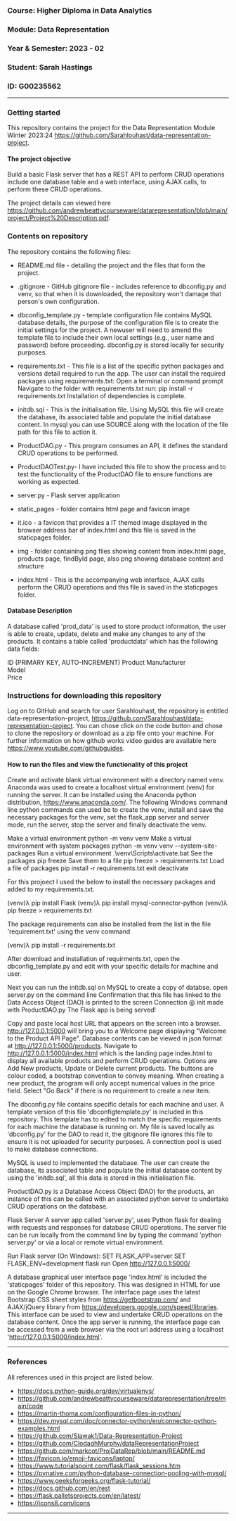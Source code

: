 ### Course: Higher Diploma in Data Analytics
### Module: Data Representation
### Year & Semester: 2023 - 02
### Student: Sarah Hastings
### ID: G00235562

***

### Getting started
This repository contains the project for the Data Representation Module Winter 2023:24 https://github.com/Sarahlouhast/data-representation-project.

#### The project objective 
Build a basic Flask server that has a REST API to perform CRUD operations include one database table and a web interface, using AJAX calls, to perform these CRUD operations.

The project details can viewed here https://github.com/andrewbeattycourseware/datarepresentation/blob/main/project/Project%20Description.pdf.


### Contents on repository
The repository contains the following files:

* README.md file - detailing the project and the files that form the project.

* .gitignore - GitHub gitignore file - includes reference to dbconfig.py and venv, so that when it is downloaded, the repository won't damage that person's own configuration.

* dbconfig_template.py - template configuration file contains MySQL database details, the purpose of the configuration file is to create the initial settings for the project. A newuser will need to amend the template file to include their own local settings (e.g., user name and password) before proceeding. dbconfig.py is stored locally for security purposes.

* requirements.txt - This file is a list of the specific python packages and versions detail required to run the app. The user can install the required packages using requirements.txt:
Open a terminal or command prompt
Navigate to the folder with requirements.txt
run: pip install -r requirements.txt
Installation of dependencies is complete.

* initdb.sql - This is the initialisation file. Using MySQL this file will create the database, its associated table and populate the initial database content. In mysql you can use SOURCE along with the location of the file path for this file to action it.

* ProductDAO.py - This program consumes an API, it defines the standard CRUD operations to be performed.

* ProductDAOTest.py- I have included this file to show the process and to test the functionality of the ProductDAO file to ensure functions are working as expected.

* server.py - Flask server application

* static_pages - folder contains html page and favicon image

* it.ico - a favicon that provides a IT themed image displayed in the browser address bar of index.html and this file is saved in the staticpages folder.

* img - folder containing png files showing content from index.html page, products page, findById page, also png showing database content and structure 

* index.html - This is the accompanying web interface, AJAX calls perform the CRUD operations and this file is saved in the staticpages folder.

#### Database Description
A database called 'prod_data' is used to store product information, the user is able to create, update, delete and make any changes to any of the products. It contains a table called 'productdata' which has the following data fields:

ID (PRIMARY KEY, AUTO-INCREMENT)
Product
Manufacturer        
Model            
Price


### Instructions for downloading this repository
Log on to GitHub and search for user Sarahlouhast, the repository is entitled data-representation-project, https://github.com/Sarahlouhast/data-representation-project. You can chose click on the code button and chose to clone the repository or download as a zip file onto your machine. For further information on how github works video guides are available here https://www.youtube.com/githubguides.


#### How to run the files and view the functionality of this project
Create and activate blank virtual environment with a directory named venv. Anaconda was used to create a localhost virtual environment (venv) for running the server. It can be installed using the Anaconda python distribution, https://www.anaconda.com/. The following Windows command line python commands can used be to create the venv, install and save the necessary packages for the venv, set the flask_app server and server mode, run the server, stop the server and finally deactivate the venv.

Make a virtual environment  	python -m venv venv
Make a virtual environment with system packages 	python -m venv venv --system-site-packages
Run a virtual environment	 .\venv\Scripts\activate.bat
See the packages	pip freeze
Save them to a file 	pip freeze > requirements.txt
Load a file of packages 	pip install -r requirements.txt
exit	deactivate

For this projoect I used the below to install the necessary packages and added to my requirements.txt.

(venv)λ pip install Flask
(venv)λ pip install mysql-connector-python
(venv)λ pip freeze > requirements.txt

The package requirements can also be installed from the list in the file 'requirement.txt' using the venv command

(venv)λ pip install -r requirements.txt

After download and installation of requirments.txt, open the dbconfig_template.py and edit with your specific details for machine and user. 

Next you can run the initdb.sql on MySQL to create a copy of databse.
open server.py on the command line
Confirmation that this file has linked to the Data Access Object (DAO) is printed to the screen
Connection @ init made with ProductDAO.py
The Flask app is being served!

Copy and paste local host URL that appears on the screen into a browser.
http://127.0.0.1:5000 will bring you to a Welcome page displaying "Welcome to the Product API Page".
Database contents can be viewed in json format at http://127.0.0.1:5000/products.
Navigate to http://127.0.0.1:5000/index.html which is the landing page index.html to display all available products and perform CRUD operations. Options are Add New products, Update or Delete current products. 
The buttons are colour coded, a bootstrap convention to convey meaning.
When creating a new product, the program will only accept numerical values in the price field.
Select "Go Back" if there is no requirement to create a new item.







The dbconfig.py file contains specific details for each machine and user. A template version of this file 'dbconfigtemplate.py' is included in this repository. This template has to edited to match the specific requirements for each machine the database is running on. My file is saved locally as 'dbconfig.py' for the DAO to read it, the gitignore file ignores this file to ensure it is not uploaded for security purposes. A connection pool is used to make database connections.

MySQL is used to implemented the database. The user can create the database, its associated table and populate the initial database content by using the 'initdb.sql', all this data is stored in this initialisation file.

ProductDAO.py is a Database Access Object (DAO) for the products, an instance of this can be called with an associated python server to undertake CRUD operations on the database. 

Flask Server 
A server app called 'server.py', uses Python flask for dealing with requests and responses for database CRUD operations. The server file can be run locally from the command line by typing the command 'python server.py' or via a local or remote virtual environment.

Run Flask server (On Windows):
SET FLASK_APP=server
SET FLASK_ENV=development
flask run
Open http://127.0.0.1:5000/ 

A database graphical user interface page 'index.html' is included the 'staticpages' folder of this repository. This was designed in HTML for use on the Google Chrome browser. The interface page uses the latest Bootstrap CSS sheet styles from https://getbootstrap.com/ and AJAX/jQuery library from https://developers.google.com/speed/libraries. This interface can be used to view and undertake CRUD operations on the database content. Once the app server is running, the interface page can be accessed from a web browser via the root url address using a localhost 'http://127.0.0.1:5000/index.html'.




_________________



### References
All references used in this project are listed below.

* https://docs.python-guide.org/dev/virtualenvs/
* https://github.com/andrewbeattycourseware/datarepresentation/tree/main/code
* https://martin-thoma.com/configuration-files-in-python/
* https://dev.mysql.com/doc/connector-python/en/connector-python-examples.html
* https://github.com/Slawak1/Data-Representation-Project
* https://github.com/ClodaghMurphy/dataRepresentationProject
* https://github.com/markcot/ProjDataRep/blob/main/README.md
* https://favicon.io/emoji-favicons/laptop/
* https://www.tutorialspoint.com/flask/flask_sessions.htm
* https://pynative.com/python-database-connection-pooling-with-mysql/
* https://www.geeksforgeeks.org/flask-tutorial/
* https://docs.github.com/en/rest
* https://flask.palletsprojects.com/en/latest/
* https://icons8.com/icons

***

